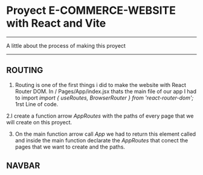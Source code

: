 
# Proyect E-COMMERCE-WEBSITE with React and Vite

***
A little about the process of making this proyect
***

## ROUTING

1. Routing is one of the first things i did to make the website with React Router DOM. In / Pages/App/index.jsx thats the main file of our app I had to import *import { useRoutes, BrowserRouter } from 'react-router-dom';* 1rst Line of code.

2.I create a function arrow *AppRoutes* with the paths of every page that we will create on this proyect.

3. On the main function arrow call *App* we had to return this element called *<BrowserRouter>* and inside the main function declarate the *AppRoutes* that conect the pages that we want to create and the paths.

## NAVBAR